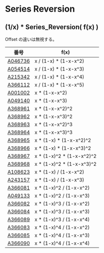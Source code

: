 # Series Reversion

## (1/x) * Series_Reversion( f(x) )

Offset の違いは無視する。

| 番号 | f(x) |
|----- | ----- | 
| [A046736](https://oeis.org/A046736) | x / (1-x)   * (1-x-x^2)   |
| [A054514](https://oeis.org/A054514) | x / (1-x)   * (1-x-x^3)   |
| [A215342](https://oeis.org/A215342) | x / (1-x)   * (1-x-x^4)   |
| [A366112](https://oeis.org/A366112) | x / (1-x)   * (1-x-x^5)   |
| [A001002](https://oeis.org/A001002) | x *           (1-x-x^2)   |
| [A049140](https://oeis.org/A049140) | x *           (1-x-x^3)   |
| [A368961](https://oeis.org/A368961) | x *           (1-x-x^2)^2 |
| [A368962](https://oeis.org/A368962) | x *           (1-x-x^3)^2 |
| [A368963](https://oeis.org/A368963) | x *           (1-x-x^2)^3 |
| [A368964](https://oeis.org/A368964) | x *           (1-x-x^3)^3 |
| [A368965](https://oeis.org/A368965) | x * (1-x)   * (1-x-x^2)^2 |
| [A368966](https://oeis.org/A368966) | x * (1-x)   * (1-x-x^3)^2 |
| [A368967](https://oeis.org/A368967) | x * (1-x)^2 * (1-x-x^2)^2 |
| [A368968](https://oeis.org/A368968) | x * (1-x)^2 * (1-x-x^3)^2 |
| [A108623](https://oeis.org/A108623) | x * (1-x)   / (1-x-x^2)   |
| [A243157](https://oeis.org/A243157) | x * (1-x)   / (1-x-x^3)   |
| [A366081](https://oeis.org/A366081) | x * (1-x)^2 / (1-x-x^2)   |
| [A049133](https://oeis.org/A049133) | x * (1-x)^2 / (1-x-x^3)   |
| [A366082](https://oeis.org/A366082) | x * (1-x)^3 / (1-x-x^2)   |
| [A366084](https://oeis.org/A366084) | x * (1-x)^3 / (1-x-x^3)   |
| [A366089](https://oeis.org/A366089) | x * (1-x)^3 / (1-x-x^4)   |
| [A366083](https://oeis.org/A366083) | x * (1-x)^4 / (1-x-x^2)   |
| [A366085](https://oeis.org/A366085) | x * (1-x)^4 / (1-x-x^3)   |
| [A366090](https://oeis.org/A366090) | x * (1-x)^4 / (1-x-x^4)   |